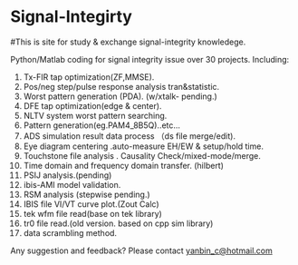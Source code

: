 # Signal-Integirty

#This is site for study & exchange signal-integrity knowledege.


Python/Matlab coding for signal integrity issue over 30 projects.
Including:

1.  Tx-FIR tap optimization(ZF,MMSE).
2.  Pos/neg step/pulse response analysis tran&statistic.
3.  Worst pattern generation (PDA). (w/xtalk- pending.)
4.  DFE tap optimization(edge & center).
5.  NLTV system worst pattern searching.
6.  Pattern generation(eg.PAM4_8B5Q)..etc...
7.  ADS simulation result data process （ds file merge/edit).
8.  Eye diagram centering .auto-measure EH/EW & setup/hold time.
9.  Touchstone file analysis . Causality Check/mixed-mode/merge.
10. Time domain and frequency domain transfer. (hilbert)
11. PSIJ analysis.(pending)
12. ibis-AMI model validation.
13. RSM analysis (stepwise pending.)
14. IBIS file VI/VT curve plot.(Zout Calc)
15. tek wfm file read(base on tek library)
16. tr0 file read.(old version. based on cpp sim library)
17. data scrambling method.

Any suggestion and feedback? 
Please contact yanbin_c@hotmail.com
